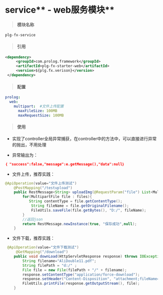 # service** - web服务模块**

> #### 模块名称

```
plg-fx-service
```

> #### 引用

```xml
<dependency>
     <groupId>com.prolog.framework</groupId>
     <artifactId>plg-fx-starter-web</artifactId>
     <version>${plg.fx.verison}</version>
 </dependency>
```

> #### 配置

```yaml
prolog: 
  web: 
    multipart:  #文件上传配置
      maxFileSize: 100MB
      maxRequestSize: 100MB
```

> #### 使用

* 实现了controller全局异常捕获，在controller中的方法中，可以直接进行异常的抛出，不用处理

* 异常输出为：

```json
｛ "success":false,"message":e.getMessage(),"data":null｝
```

* 文件上传，推荐实践：

```java
@ApiOperation(value="文件上传测试")
    @PostMapping("/testupload")
    public RestMessage<String> uploadImg(@RequestParam("file") List<MultipartFile> files,HttpServletRequest request) throws IOException, Exception {
        for(MultipartFile file : files){
           String contentType = file.getContentType();
            String fileName = file.getOriginalFilename();
            FileUtils.saveFile(file.getBytes(), "D:/", fileName);
        }
        //返回json
        return RestMessage.newInstance(true, "保存成功",null);
    }
```

* 文件下载，推荐实践：

```java
 @ApiOperation(value="文件下载测试")
     @GetMapping("/download")
    public void downLoad(HttpServletResponse response) throws IOException{
        String filename="AliDouble11.pdf";
        String filePath = "d:/" ;
        File file = new File(filePath + "/" + filename);
        response.setContentType("application/force-download");
        response.setHeader("Content-Disposition", "attachment;fileName=" + filename);
        FileUtils.printFile(response.getOutputStream(), file);
    }
```



